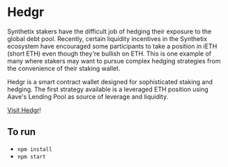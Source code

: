 # Hedgr

Synthetix stakers have the difficult job of hedging their exposure to the global debt pool. Recently, certain liquidity incentives in the Synthetix ecosystem have encouraged some participants to take a position in iETH (short ETH) even though they're bullish on ETH. This is one example of many where stakers may want to pursue complex hedging strategies from the convenience of their staking wallet.

Hedgr is a smart contract wallet designed for sophisticated staking and hedging. The first strategy available is a leveraged ETH position using Aave's Lending Pool as source of leverage and liquidity.

<a href="https://hedgr.now.sh/">Visit Hedgr</a>! 

## To run
- `npm install`
- `npm start`
